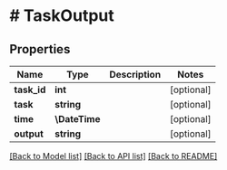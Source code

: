 # # TaskOutput

## Properties

Name | Type | Description | Notes
------------ | ------------- | ------------- | -------------
**task_id** | **int** |  | [optional]
**task** | **string** |  | [optional]
**time** | **\DateTime** |  | [optional]
**output** | **string** |  | [optional]

[[Back to Model list]](../../README.md#models) [[Back to API list]](../../README.md#endpoints) [[Back to README]](../../README.md)
